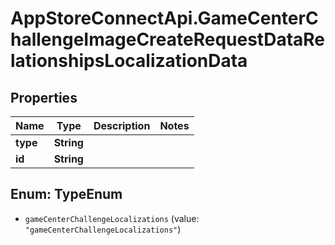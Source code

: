 # AppStoreConnectApi.GameCenterChallengeImageCreateRequestDataRelationshipsLocalizationData

## Properties

Name | Type | Description | Notes
------------ | ------------- | ------------- | -------------
**type** | **String** |  | 
**id** | **String** |  | 



## Enum: TypeEnum


* `gameCenterChallengeLocalizations` (value: `"gameCenterChallengeLocalizations"`)




